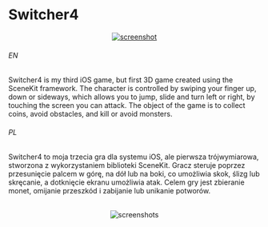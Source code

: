 # Switcher4

<p align="center">
  <a href="https://user-images.githubusercontent.com/71329150/126673819-1aa867fe-65af-491d-8c54-09ba0185f05b.mp4">
    <img src="https://user-images.githubusercontent.com/71329150/126676360-989fdea4-c83e-4f6d-a8a5-cc6cb9466af0.gif" alt="screenshot">
  </a>
</p>

###### EN
Switcher4 is my third iOS game, but first 3D game created using the SceneKit framework. The character is controlled by swiping your finger up, down or sideways, which allows you to jump, slide and turn left or right, by touching the screen you can attack. The object of the game is to collect coins, avoid obstacles, and kill or avoid monsters.

###### PL
Switcher4 to moja trzecia gra dla systemu iOS, ale pierwsza trójwymiarowa, stworzona z wykorzystaniem biblioteki SceneKit. Gracz steruje poprzez przesunięcie palcem w górę, na dół lub na boki, co umożliwia skok, ślizg lub skręcanie, a dotknięcie ekranu umożliwia atak. Celem gry jest zbieranie monet, omijanie przeszkód i zabijanie lub unikanie potworów.
<br><br>
<p align="center">
  <img src="https://user-images.githubusercontent.com/71329150/126231838-6992aa6e-eb2e-44a7-819d-9e65a6d59399.png" alt="screenshots">
</p>
